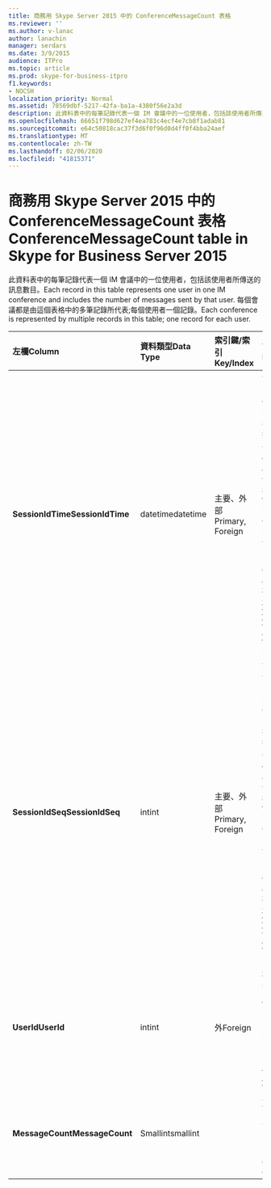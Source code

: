 ```yaml
---
title: 商務用 Skype Server 2015 中的 ConferenceMessageCount 表格
ms.reviewer: ''
ms.author: v-lanac
author: lanachin
manager: serdars
ms.date: 3/9/2015
audience: ITPro
ms.topic: article
ms.prod: skype-for-business-itpro
f1.keywords:
- NOCSH
localization_priority: Normal
ms.assetid: 78569dbf-5217-42fa-ba1a-4380f56e2a3d
description: 此資料表中的每筆記錄代表一個 IM 會議中的一位使用者，包括該使用者所傳送的訊息數目。 每個會議都是由這個表格中的多筆記錄所代表;每個使用者一個記錄。
ms.openlocfilehash: 66651f798d627ef4ea783c4ecf4e7cb8f1adab81
ms.sourcegitcommit: e64c50818cac37f3d6f0f96d0d4ff0f4bba24aef
ms.translationtype: MT
ms.contentlocale: zh-TW
ms.lasthandoff: 02/06/2020
ms.locfileid: "41815371"
---
```

# <a name="conferencemessagecount-table-in-skype-for-business-server-2015"></a><span data-ttu-id="c2304-104">商務用 Skype Server 2015 中的 ConferenceMessageCount 表格</span><span class="sxs-lookup"><span data-stu-id="c2304-104">ConferenceMessageCount table in Skype for Business Server 2015</span></span>
 
<span data-ttu-id="c2304-105">此資料表中的每筆記錄代表一個 IM 會議中的一位使用者，包括該使用者所傳送的訊息數目。</span><span class="sxs-lookup"><span data-stu-id="c2304-105">Each record in this table represents one user in one IM conference and includes the number of messages sent by that user.</span></span> <span data-ttu-id="c2304-106">每個會議都是由這個表格中的多筆記錄所代表;每個使用者一個記錄。</span><span class="sxs-lookup"><span data-stu-id="c2304-106">Each conference is represented by multiple records in this table; one record for each user.</span></span>
  
|<span data-ttu-id="c2304-107">**左欄**</span><span class="sxs-lookup"><span data-stu-id="c2304-107">**Column**</span></span>|<span data-ttu-id="c2304-108">**資料類型**</span><span class="sxs-lookup"><span data-stu-id="c2304-108">**Data Type**</span></span>|<span data-ttu-id="c2304-109">**索引鍵/索引**</span><span class="sxs-lookup"><span data-stu-id="c2304-109">**Key/Index**</span></span>|<span data-ttu-id="c2304-110">**詳細資料**</span><span class="sxs-lookup"><span data-stu-id="c2304-110">**Details**</span></span>|
|:-----|:-----|:-----|:-----|
|<span data-ttu-id="c2304-111">**SessionIdTime**</span><span class="sxs-lookup"><span data-stu-id="c2304-111">**SessionIdTime**</span></span> <br/> |<span data-ttu-id="c2304-112">datetime</span><span class="sxs-lookup"><span data-stu-id="c2304-112">datetime</span></span>  <br/> |<span data-ttu-id="c2304-113">主要、外部</span><span class="sxs-lookup"><span data-stu-id="c2304-113">Primary, Foreign</span></span>  <br/> |<span data-ttu-id="c2304-114">會議實例的時間。</span><span class="sxs-lookup"><span data-stu-id="c2304-114">Time of conference instance.</span></span> <span data-ttu-id="c2304-115">與**SessionIdSeq**搭配使用，可唯一識別會議實例。</span><span class="sxs-lookup"><span data-stu-id="c2304-115">Used in conjunction with **SessionIdSeq** to uniquely identify a conference instance.</span></span> <span data-ttu-id="c2304-116">如需詳細資訊，請參閱[商務用 Skype Server 2015 中](conferences.md)的 [會議] 表格。</span><span class="sxs-lookup"><span data-stu-id="c2304-116">See the [Conferences table in Skype for Business Server 2015](conferences.md) for more information.</span></span> <br/> |
|<span data-ttu-id="c2304-117">**SessionIdSeq**</span><span class="sxs-lookup"><span data-stu-id="c2304-117">**SessionIdSeq**</span></span> <br/> |<span data-ttu-id="c2304-118">int</span><span class="sxs-lookup"><span data-stu-id="c2304-118">int</span></span>  <br/> |<span data-ttu-id="c2304-119">主要、外部</span><span class="sxs-lookup"><span data-stu-id="c2304-119">Primary, Foreign</span></span>  <br/> |<span data-ttu-id="c2304-120">識別會議實例的識別碼編號。</span><span class="sxs-lookup"><span data-stu-id="c2304-120">ID number to identify the conference instance.</span></span> <span data-ttu-id="c2304-121">與**SessionIdTime**搭配使用，可唯一識別會議實例。</span><span class="sxs-lookup"><span data-stu-id="c2304-121">Used in conjunction with **SessionIdTime** to uniquely identify a conference instance.</span></span> <span data-ttu-id="c2304-122">如需詳細資訊，請參閱[商務用 Skype Server 2015 中](conferences.md)的 [會議] 表格。</span><span class="sxs-lookup"><span data-stu-id="c2304-122">See the [Conferences table in Skype for Business Server 2015](conferences.md) for more information.</span></span> <br/> |
|<span data-ttu-id="c2304-123">**UserId**</span><span class="sxs-lookup"><span data-stu-id="c2304-123">**UserId**</span></span> <br/> |<span data-ttu-id="c2304-124">int</span><span class="sxs-lookup"><span data-stu-id="c2304-124">int</span></span>  <br/> |<span data-ttu-id="c2304-125">外</span><span class="sxs-lookup"><span data-stu-id="c2304-125">Foreign</span></span>  <br/> |<span data-ttu-id="c2304-126">標識此使用者的唯一編號，從 [[使用者] 資料表](users.md)中引用。</span><span class="sxs-lookup"><span data-stu-id="c2304-126">Unique number identifying this user, referenced from the [Users table](users.md).</span></span>  <br/> |
|<span data-ttu-id="c2304-127">**MessageCount**</span><span class="sxs-lookup"><span data-stu-id="c2304-127">**MessageCount**</span></span> <br/> |<span data-ttu-id="c2304-128">Smallint</span><span class="sxs-lookup"><span data-stu-id="c2304-128">smallint</span></span>  <br/> | <br/> |<span data-ttu-id="c2304-129">此使用者在此會議期間傳送的訊息數目。</span><span class="sxs-lookup"><span data-stu-id="c2304-129">The number of messages sent by this user during this conference.</span></span>  <br/> |
   

